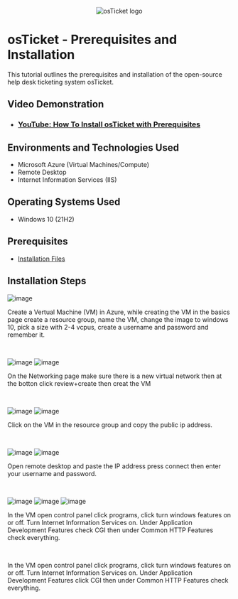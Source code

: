 <p align="center">
<img src="https://i.imgur.com/Clzj7Xs.png" alt="osTicket logo"/>
</p>

<h1>osTicket - Prerequisites and Installation</h1>
This tutorial outlines the prerequisites and installation of the open-source help desk ticketing system osTicket.<br />


<h2>Video Demonstration</h2>

- ### [YouTube: How To Install osTicket with Prerequisites](https://www.youtube.com)

<h2>Environments and Technologies Used</h2>

- Microsoft Azure (Virtual Machines/Compute)
- Remote Desktop
- Internet Information Services (IIS)

<h2>Operating Systems Used </h2>

- Windows 10</b> (21H2)

<h2>Prerequisites</h2>

- [Installation Files](https://drive.google.com/drive/folders/1dVwii7TNJpaFgj0uG4hpdJhc-Tag0kH9?usp=drive_link)
<h2>Installation Steps</h2>

<p>

![image](https://github.com/GarrettBlackwell/osticket-prereqs/assets/146894477/68d380c1-a0a0-4de6-b4b6-5f02eb88770a)
</p>
<p>
Create a Vertual Machine (VM) in Azure, while creating the VM in the basics page create a resource group, name the VM, change the image to windows 10, pick a size with 2-4 vcpus, create a username and password and remember it.
</p>
<br />

<p>
  
![image](https://github.com/GarrettBlackwell/osticket-prereqs/assets/146894477/6b73aac3-df64-4512-92e3-cf93ad971fff)
![image](https://github.com/GarrettBlackwell/osticket-prereqs/assets/146894477/c0e19a48-ee58-4358-8a49-afd3ac5b994e)
</p>
<p>
On the Networking page make sure there is a new virtual network then at the botton click review+create then creat the VM
</p>
<br />

![image](https://github.com/GarrettBlackwell/osticket-prereqs/assets/146894477/e8307b1e-f8ad-4dee-ba75-82d7536a1ee4)
![image](https://github.com/GarrettBlackwell/osticket-prereqs/assets/146894477/6d403331-01df-470f-80e6-1209a6b0010c)

<p>
Click on the VM in the resource group and copy the public ip address.
</p>
<p>

</p>
<br />

<p>

![image](https://github.com/GarrettBlackwell/osticket-prereqs/assets/146894477/3579eeac-9b12-475e-b92e-ca4dd1a103e5) ![image](https://github.com/GarrettBlackwell/osticket-prereqs/assets/146894477/47d55c70-20b1-4f63-b94a-d2d6f0ae1068)
</p>
<p>
Open remote desktop and paste the IP address press connect then enter your username and password.
</p>
<br />

<p>
	
![image](https://github.com/GarrettBlackwell/osticket-prereqs/assets/146894477/01a345db-4ff4-47f4-b745-e268981d277f)
![image](https://github.com/GarrettBlackwell/osticket-prereqs/assets/146894477/5a26e797-01b9-4c10-a464-1b41078d4df3)
![image](https://github.com/GarrettBlackwell/osticket-prereqs/assets/146894477/c8162dd8-6528-4143-a3ab-7f3c165d0040)

</p>
<p>
In the VM open control panel click programs, click turn windows features on or off. Turn Internet Information Services on. Under Application Development Features check CGI then under Common HTTP Features check everything. 
</p>
<br />

<p>
	
</p>
<p>
In the VM open control panel click programs, click turn windows features on or off. Turn Internet Information Services on. Under Application Development Features click CGI then under Common HTTP Features check everything. 
</p>
<br />


